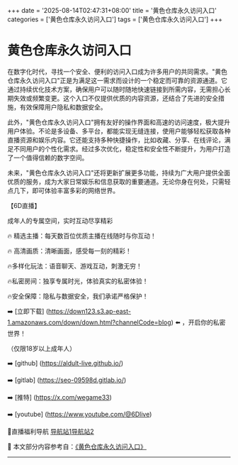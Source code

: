 +++
date = '2025-08-14T02:47:31+08:00'
title = '黄色仓库永久访问入口'
categories = ['黄色仓库永久访问入口']
tags = ['黄色仓库永久访问入口']
+++

# 黄色仓库永久访问入口

在数字化时代，寻找一个安全、便利的访问入口成为许多用户的共同需求。"黄色仓库永久访问入口"正是为满足这一需求而设计的一个稳定而可靠的资源通道。它通过持续优化技术方案，确保用户可以随时随地快速链接到所需内容，无需担心长期失效或频繁变更。这个入口不仅提供优质的内容资源，还结合了先进的安全措施，有效保障用户隐私和数据安全。

此外，"黄色仓库永久访问入口"拥有友好的操作界面和高速的访问速度，极大提升用户体验。不论是多设备、多平台，都能实现无缝连接，使用户能够轻松获取各种直播资源和娱乐内容。它还能支持多种快捷操作，比如收藏、分享、在线评论，满足不同用户的个性化需求。经过多次优化，稳定性和安全性不断提升，为用户打造了一个值得信赖的数字空间。

未来，"黄色仓库永久访问入口"还将更新扩展更多功能，持续为广大用户提供全面优质的服务，成为大家日常娱乐和信息获取的重要通道。无论你身在何处，只需轻点几下，即可体验丰富多彩的网络世界。

【6D直播】

 成年人的专属空间，实时互动尽享精彩

🔥 精选主播：每天数百位优质主播在线随时与你互动！

🔥 高清画质：清晰画面，感受每一刻的精彩！

🔥多样化玩法：语音聊天、游戏互动，刺激无穷！

🔥私密房间：独享专属时光，体验真实的私密体验！

🔥安全保障：隐私与数据安全，我们承诺严格保护！

➡️ [立即下载] (https://down123.s3.ap-east-1.amazonaws.com/down/down.html?channelCode=blog) ⬅️ ，开启你的私密世界！

 （仅限18岁以上成年人）

➡️ [github] (https://aldult-live.github.io/)

➡️ [gitlab] (https://seo-09598d.gitlab.io/)

➡️ [推特] (https://x.com/wegame33)

➡️ [youtube] (https://www.youtube.com/@6Dlive)

🔞直播福利导航   [导航站1](https://webstack-86085a.gitlab.io/)[导航站2](https://onlygit123-2.github.io/)


📘 本文部分内容参考自：[《黄色仓库永久访问入口》](https://webstack-hugo-7.pages.dev/)

---
